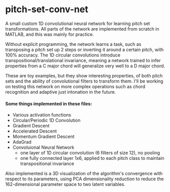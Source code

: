 # pitch-set-conv-net
A small custom 1D convolutional neural network for learning pitch set transformations. All parts of the network are implemented from scratch in MATLAB, and this was mainly for practice.

Without explicit programming, the network learns a task, such as transposing a pitch set up 2 steps or inverting it around a certain pitch, with 100% accuracy. The 1D circular convolutions introduce transpositional/translational invariance, meaning a network trained to infer properties from a C major chord will generalize very well to a D major chord. 

These are toy examples, but they show interesting properties, of both pitch sets and the ability of convolutional filters to transform them. I'll be working on testing this network on more complex operations such as chord recognition and adaptive just intonation in the future.

#### Some things implemented in these files:

- Various activation functions
- Circular/Periodic 1D Convolution
- Gradient Descent
- Accelerated Descent
- Momentum Gradient Descent
- AdaGrad
- Convoluional Neural Network 
  - one layer of 1D circular convolution (6 filters of size 12), no pooling
  - one fully connected layer 1x6, applied to each pitch class to maintain transpositional invariance

Also implemented is a 3D visualization of the algorithm's convergence with respect to its parameters, using PCA dimensionality reduction to reduce the 162-dimensional parameter space to two latent variables.
